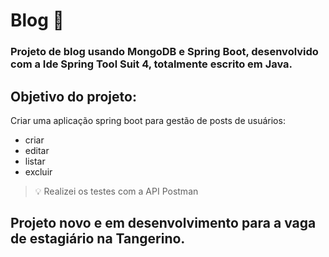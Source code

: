 # Blog 🖖
### Projeto de blog usando MongoDB e Spring Boot, desenvolvido com a Ide Spring Tool Suit 4, totalmente escrito em Java.
## Objetivo do projeto:
Criar uma aplicação spring boot para gestão de posts de usuários:
+ criar
+ editar
+ listar
+ excluir
> 💡 
> Realizei os testes com a API Postman
## Projeto novo e em desenvolvimento para a vaga de estagiário na Tangerino.


